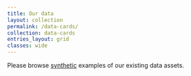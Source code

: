 ```yaml
---
title: Our data
layout: collection
permalink: /data-cards/
collection: data-cards
entries_layout: grid
classes: wide
---
```


Please browse [synthetic](/docs/synthetic) examples of our existing data assets.
